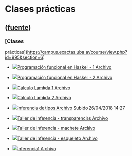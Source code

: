 # Clases prácticas
([fuente](https://campus.exactas.uba.ar/course/view.php?id=995&section=6))
---
### [Clases
prácticas](https://campus.exactas.uba.ar/course/view.php?id=995&section=6)

  - [![ ](https://campus.exactas.uba.ar/theme/image.php/aardvark/core/1524752928/f/pdf-24)Programación funcional en Haskell - 1 Archivo](https://campus.exactas.uba.ar/mod/resource/view.php?id=53388)

  - [![ ](https://campus.exactas.uba.ar/theme/image.php/aardvark/core/1524752928/f/pdf-24)Programación funcional en Haskell - 2 Archivo](https://campus.exactas.uba.ar/mod/resource/view.php?id=53389)

  - [![ ](https://campus.exactas.uba.ar/theme/image.php/aardvark/core/1524752928/f/pdf-24)Cálculo Lambda 1 Archivo](https://campus.exactas.uba.ar/mod/resource/view.php?id=53391)

  - [![ ](https://campus.exactas.uba.ar/theme/image.php/aardvark/core/1524752928/f/pdf-24)Cálculo Lambda 2 Archivo](https://campus.exactas.uba.ar/mod/resource/view.php?id=53392)

  - [![ ](https://campus.exactas.uba.ar/theme/image.php/aardvark/core/1524752928/f/pdf-24)Inferencia de tipos Archivo](https://campus.exactas.uba.ar/mod/resource/view.php?id=53393) Subido 26/04/2018 14:27

  - [![ ](https://campus.exactas.uba.ar/theme/image.php/aardvark/core/1524752928/f/pdf-24)Taller de inferencia - transparencias Archivo](https://campus.exactas.uba.ar/mod/resource/view.php?id=53394)

  - [![ ](https://campus.exactas.uba.ar/theme/image.php/aardvark/core/1524752928/f/pdf-24)Taller de inferencia - machete Archivo](https://campus.exactas.uba.ar/mod/resource/view.php?id=53395)

  - [![ ](https://campus.exactas.uba.ar/theme/image.php/aardvark/core/1524752928/f/archive-24)Taller de inferencia - esqueleto Archivo](https://campus.exactas.uba.ar/mod/resource/view.php?id=53397)

  - [![ ](https://campus.exactas.uba.ar/theme/image.php/aardvark/core/1524752928/f/pdf-24)inferencia1 Archivo](https://campus.exactas.uba.ar/mod/resource/view.php?id=61824)

